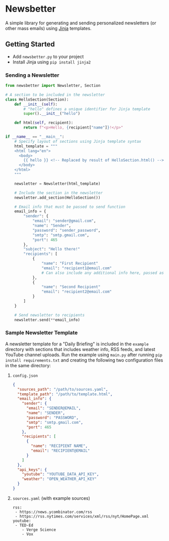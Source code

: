 # Newsbetter

A simple library for generating and sending personalized newsletters (or other mass emails) using [Jinja](https://jinja.palletsprojects.com/en/2.11.x/) templates.

## Getting Started

- Add `newsbetter.py` to your project
- Install Jinja using `pip install jinja2`

### Sending a Newsletter

```python
from newsbetter import Newsletter, Section

# A section to be included in the newsletter
class HelloSection(Section):
	def __init__(self):
        # "hello" defines a unique identifier for Jinja template
        super().__init__("hello")

    def html(self, recipient):
        return f"<p>Hello, {recipient["name"]}!</p>"

if __name__ == "__main__":
    # Specify layout of sections using Jinja template syntax
    html_template = """
    <html lang="en">
      <body>
        {{ hello }} <!-- Replaced by result of HelloSection.html() -->
      </body>
    </html>
    """

    newsletter = Newsletter(html_template)

    # Include the section in the newsletter
    newsletter.add_section(HelloSection())

    # Email info that must be passed to send function
    email_info = {
        "sender": {
            "email": "sender@gmail.com",
            "name": "Sender",
            "password": "sender_password",
            "smtp": "smtp.gmail.com",
            "port": 465
        },
        "subject": "Hello there!"
        "recipients": [
            {
                "name": "First Recipient"
                "email": "recipient1@email.com"
                # Can also include any additional info here, passed as dict argument to Section.html()
            },
            {
                "name": "Second Recipient"
                "email": "recipient2@email.com"
            }
        ]
    }

    # Send newsletter to recipients
    newsletter.send(**email_info)
```

### Sample Newsletter Template

A newsletter template for a "Daily Briefing" is included in the `example` directory with sections that includes weather info, RSS feeds, and latest YouTube channel uploads. Run the example using `main.py` after running `pip install requirements.txt` and creating the following two configuration files in the same directory:

1. `config.json`

   ```json
   {
     "sources_path": "/path/to/sources.yaml",
     "template_path": "/path/to/template.html",
     "email_info": {
       "sender": {
         "email": "SENDER@EMAIL",
         "name": "SENDER",
         "password": "PASSWORD",
         "smtp": "smtp.gmail.com",
         "port": 465
       },
       "recipients": [
         {
           "name": "RECIPIENT NAME",
           "email": "RECIPIENT@EMAIL"
         }
       ]
     },
     "api_keys": {
       "youtube": "YOUTUBE_DATA_API_KEY",
       "weather": "OPEN_WEATHER_API_KEY"
     }
   }
   ```

2. `sources.yaml` (with example sources)

   ```
   rss:
   	- https://news.ycombinator.com/rss
   	- https://rss.nytimes.com/services/xml/rss/nyt/HomePage.xml
   youtube:
   	- TED-Ed
       - Verge Science
       - Vox
   ```
